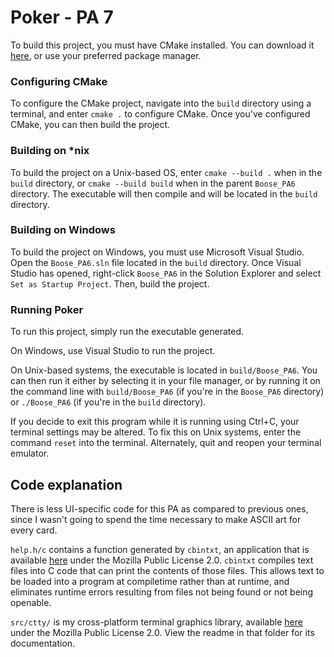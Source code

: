 # Poker - PA 7

To build this project, you must have CMake installed.
You can download it [here](https://cmake.org/download/), or use your preferred package manager.

### Configuring CMake

To configure the CMake project, navigate into the `build` directory using a terminal, and enter `cmake .` to configure CMake. Once you've configured CMake, you can then build the project.

### Building on *nix

To build the project on a Unix-based OS, enter `cmake --build .` when in the `build` directory, or `cmake --build build` when in the parent `Boose_PA6` directory. The executable will then compile and will be located in the `build` directory.

### Building on Windows

To build the project on Windows, you must use Microsoft Visual Studio. Open the `Boose_PA6.sln` file located in the `build` directory. Once Visual Studio has opened, right-click `Boose_PA6` in the Solution Explorer and select `Set as Startup Project`. Then, build the project.

### Running Poker

To run this project, simply run the executable generated.

On Windows, use Visual Studio to run the project.

On Unix-based systems, the executable is located in `build/Boose_PA6`.
You can then run it either by selecting it in your file manager, or by running it on the command line with `build/Boose_PA6` (if you're in the `Boose_PA6` directory) or `./Boose_PA6` (if you're in the `build` directory).

If you decide to exit this program while it is running using Ctrl+C, your terminal settings may be altered.
To fix this on Unix systems, enter the command `reset` into the terminal.
Alternately, quit and reopen your terminal emulator.

## Code explanation

There is less UI-specific code for this PA as compared to previous ones, since I wasn't going to spend the time necessary to make ASCII art for every card.

`help.h/c` contains a function generated by `cbintxt`, an application that is available [here](https://github.com/chickenspaceprogram/cbintxt) under the Mozilla Public License 2.0. `cbintxt` compiles text files into C code that can print the contents of those files. This allows text to be loaded into a program at compiletime rather than at runtime, and eliminates runtime errors resulting from files not being found or not being openable.

`src/ctty/` is my cross-platform terminal graphics library, available [here](https://github.com/chickenspaceprogram/ctty) under the Mozilla Public License 2.0. View the readme in that folder for its documentation.
